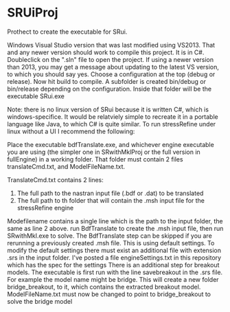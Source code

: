 # SRUiProj
 Prothect to create the executable for SRui.
 
 Windows Visual Studio version that was last modified using VS2013.
 That and any newer version should work to compile this project.
 It is in C#. Doubleclick on the ".sln" file to open the project.
 If using a newer version than 2013, you may get a message about updating to the latest VS version, to which you should say yes.
 Choose a configuration at the top (debug or release).
 Now hit build to compile. A subfolder is created bin/debug or bin/release depending on the configuration. Inside that folder
 will be the executable SRui.exe
 
 Note: there is no linux version of SRui because it is written C#, which is windows-specifice. It would be relatviely simple to recreate 
 it in a portable language like Java, to which C# is quite similar.
 To run stressRefine under linux without a UI I recommend the following:
 
 Place the executable bdfTranslate.exe, and whichever engine executable you are using (the simpler one in SRwithMklProj or the full version in fullEngine) in a working folder.
 That folder must contain 2 files translateCmd.txt, and ModelFileName.txt.
 
 TranslateCmd.txt contains 2 lines:
 1. The full path to the nastran input file (.bdf or .dat) to be translated
 2. The full path to th folder that will contain the .msh input file for the stressRefine engine
 
 Modefilename contains a single line which is the path to the input folder, the same as line 2 above.
 run BdfTranslate to create the .msh input file, then run SRwithMkl.exe to solve.
 The BdfTranslate step can be skipped if you are rerunning a previously created .msh file.
 This is using default settings. To modify the default settings there must exist an additional file with extension .srs in the input
 folder. I've posted a file engineSettings.txt in this repository which has the spec for the settings
 There is an additional step for breakout models.
 The executable is first run with the line savebreakout in the .srs file.
 For example the model name might be bridge. 
 This will create a new folder bridge_breakout, to it, which contains the extracted breakout model.
 ModelFileName.txt must now be changed to point to bridge_breakout to solve the bridge model
 
 
